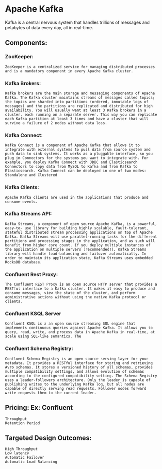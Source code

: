 # Apache Kafka

Kafka is a central nervous system that handles trillions of messages and petabytes of data every day, all in real-time.

## Components:

### ZooKeeper:
	ZooKeeper is a centralized service for managing distributed processes and is a mandatory component in every Apache Kafka cluster.

### Kafka Brokers:
	Kafka brokers are the main storage and messaging components of Apache Kafka. The Kafka cluster maintains streams of messages called topics; the topics are sharded into partitions (ordered, immutable logs of messages) and the partitions are replicated and distributed for high availability. You will usually want at least 3 Kafka brokers in a cluster, each running on a separate server. This way you can replicate each Kafka partition at least 3 times and have a cluster that will survive a failure of 2 nodes without data loss.


### Kafka Connect:
	Kafka Connect is a component of Apache Kafka that allows it to integrate with external systems to pull data from source system and push data to sink systems. It works as a pluggable interface, so you plug in Connectors for the systems you want to integrate with. For example, you deploy Kafka Connect with JDBC and Elasticsearch Connectors to copy data from MySQL to Kafka and from Kafka to Elasticsearch. Kafka Connect can be deployed in one of two modes: Standalone and Clustered


### Kafka Clients:
	Apache Kafka clients are used in the applications that produce and consume events.

### Kafka Streams API:
	Kafka Streams, a component of open source Apache Kafka, is a powerful, easy-to- use library for building highly scalable, fault-tolerant, stateful distributed stream processing applications on top of Apache Kafka. Kafka Streams will use parallel-running tasks for the different partitions and processing stages in the application, and as such will benefit from higher core count. If you deploy multiple instances of the application on multiple servers (recommended!), Kafka Streams library will handle load-balancing and failover automatically. In order to maintain its application state, Kafka Streams uses embedded RocksDB database.


### Confluent Rest Proxy:
	The Confluent REST Proxy is an open source HTTP server that provides a RESTful interface to a Kafka cluster. It makes it easy to produce and consume messages, view the state of the cluster, and perform administrative actions without using the native Kafka protocol or clients.


### Confluent KSQL Server
	Confluent KSQL is a an open source streaming SQL engine that implements continuous queries against Apache Kafka. It allows you to query, read, write, and process data in Apache Kafka in real-time, at scale using SQL-like semantics. The

### Confluent Schema Registry:
	Confluent Schema Registry is an open source serving layer for your metadata. It provides a RESTful interface for storing and retrieving Avro schemas. It stores a versioned history of all schemas, provides multiple compatibility settings, and allows evolution of schemas according to the configured compatibility setting. The Schema Registry uses a leader-followers architecture. Only the leader is capable of publishing writes to the underlying Kafka log, but all nodes are capable of directly serving read requests. Follower nodes forward write requests them to the current leader.

## Pricing: Ex: Confluent
	Throughput
	Retention Period

## Targeted Design Outcomes:
	High Throughput
	Low latency
	Automatic Failover
	Automatic Load Balancing
